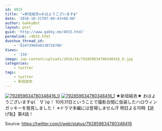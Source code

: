 ```yaml
---
id: 4015
title: "★新垣結衣★おはようございますψ"
date: '2016-10-31T07:00:43+08:00'
author: GakkyBot
layout: post
guid: 'http://www.gakky.me/4015.html'
permalink: /4015.html
duoshuo_thread_id:
    - '6347396640130728706'
Views:
    - '156'
image: /wp-content/uploads/2016/10/792859634780348416_0.jpg
categories:
    - twitter
tags:
    - twitter
    - 新垣结衣
---
```


[![792859634780348416_0](http://www.yui-aragaki.org/wp-content/uploads/2016/10/792859634780348416_0.jpg)](http://www.yui-aragaki.org/wp-content/uploads/2016/10/792859634780348416_0.jpg)
[![792859634780348416_1](http://www.yui-aragaki.org/wp-content/uploads/2016/10/792859634780348416_1.jpg)](http://www.yui-aragaki.org/wp-content/uploads/2016/10/792859634780348416_1.jpg)
★新垣結衣★
おはようございますψ(｀∇´)ψ！
10月31日ということで撮影合間に仮装したハロウィンガッキーを発見しました！
※ドラマ本編には登場しません汗
明日よる10時【逃げ恥】第4話！

Source: <https://twitter.com/i/web/status/792859634780348416>
